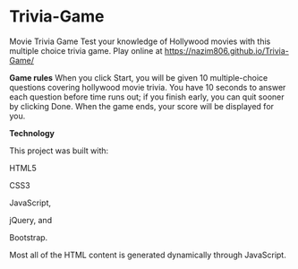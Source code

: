 # Trivia-Game

Movie Trivia Game
Test your knowledge of Hollywood movies with this multiple choice trivia game.
Play online at https://nazim806.github.io/Trivia-Game/

**Game rules**
When you click Start, you will be given 10 multiple-choice questions covering hollywood movie trivia. You have 10 seconds to answer each question before time runs out; if you finish early, you can quit sooner by clicking Done. When the game ends, your score will be displayed for you.


**Technology**


This project was built with: 

HTML5

CSS3

JavaScript, 

jQuery, and 

Bootstrap.


Most all of the HTML content is generated dynamically through JavaScript.
